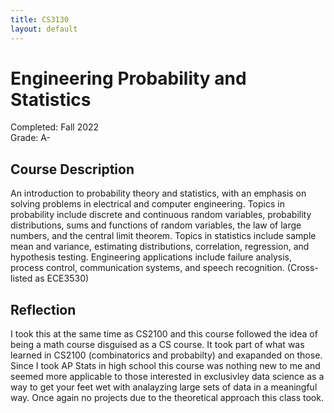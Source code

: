 ```yaml
---
title: CS3130
layout: default
---
```

# Engineering Probability and Statistics
Completed: Fall 2022  
Grade: A-
## Course Description
An introduction to probability theory and statistics, with an emphasis on solving problems in electrical and computer engineering.  Topics in probability include discrete and continuous random variables, probability distributions, sums and functions of random variables, the law of large numbers, and the central limit theorem. Topics in statistics include sample mean and variance, estimating distributions, correlation, regression, and hypothesis testing.  Engineering applications include failure analysis, process control, communication systems, and speech recognition. (Cross-listed as ECE3530)
## Reflection
I took this at the same time as CS2100 and this course followed the idea of being a math course disguised as a CS course. It took part of what was learned in CS2100 (combinatorics and probabilty) and exapanded on those. Since I took AP Stats in high school this course was nothing new to me and seemed more applicable to those interested in exclusivley data science as a way to get your feet wet with analayzing large sets of data in a meaningful way. Once again no projects due to the theoretical approach this class took.